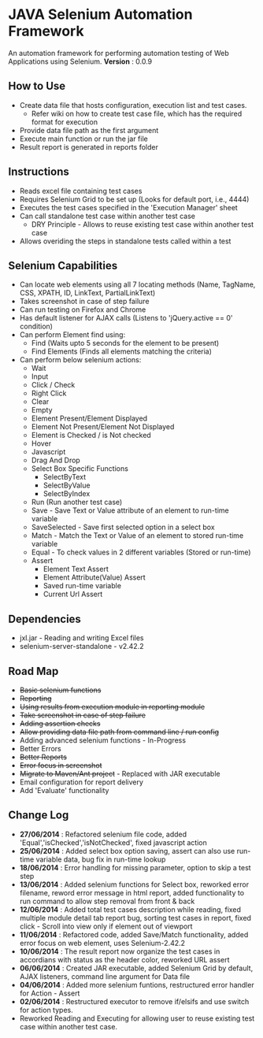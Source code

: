 JAVA Selenium Automation Framework
=================================

An automation framework for performing automation testing of Web Applications using Selenium.
__Version__ : 0.0.9

## How to Use ##
* Create data file that hosts configuration, execution list and test cases.
	* Refer wiki on how to create test case file, which has the required format for execution
* Provide data file path as the first argument
* Execute main function or run the jar file
* Result report is generated in reports folder

## Instructions ##
* Reads excel file containing test cases
* Requires Selenium Grid to be set up (Looks for default port, i.e., 4444)
* Executes the test cases specified in the 'Execution Manager' sheet
* Can call standalone test case within another test case
	* DRY Principle - Allows to reuse existing test case within another test case 
* Allows overiding the steps in standalone tests called within a test

## Selenium Capabilities ##
* Can locate web elements using all 7 locating methods (Name, TagName, CSS, XPATH, ID, LinkText, PartialLinkText)
* Takes screenshot in case of step failure
* Can run testing on Firefox and Chrome
* Has default listener for AJAX calls (Listens to 'jQuery.active == 0' condition)
* Can perform Element find using:
	* Find (Waits upto 5 seconds for the element to be present)
	* Find Elements (Finds all elements matching the criteria)
* Can perform below selenium actions:
	* Wait
	* Input
	* Click / Check
	* Right Click
	* Clear
	* Empty
	* Element Present/Element Displayed
	* Element Not Present/Element Not Displayed
	* Element is Checked / is Not checked
	* Hover
	* Javascript
	* Drag And Drop
	* Select Box Specific Functions
		* SelectByText
		* SelectByValue
		* SelectByIndex
	* Run (Run another test case)
	* Save - Save Text or Value attribute of an element to run-time variable
	* SaveSelected - Save first selected option in a select box
	* Match - Match the Text or Value of an element to stored run-time variable
	* Equal - To check values in 2 different variables (Stored or run-time)
	* Assert
		* Element Text Assert
		* Element Attribute(Value) Assert
		* Saved run-time variable
		* Current Url Assert

## Dependencies ##
* jxl.jar - Reading and writing Excel files
* selenium-server-standalone - v2.42.2

## Road Map ##
* ~~Basic selenium functions~~
* ~~Reporting~~
* ~~Using results from execution module in reporting module~~
* ~~Take screenshot in case of step failure~~
* ~~Adding assertion checks~~
* ~~Allow providing data file path from command line / run config~~
* Adding advanced selenium functions - In-Progress
* Better Errors
* ~~Better Reports~~
* ~~Error focus in screenshot~~
* ~~Migrate to Maven/Ant project~~ - Replaced with JAR executable
* Email configuration for report delivery
* Add 'Evaluate' functionality

## Change Log ##
* __27/06/2014__ : Refactored selenium file code, added 'Equal','isChecked','isNotChecked', fixed javascript action
* __25/06/2014__ : Added select box option saving, assert can also use run-time variable data, bug fix in run-time lookup
* __18/06/2014__ : Error handling for missing parameter, option to skip a test step
* __13/06/2014__ : Added selenium functions for Select box, reworked error filename, reword error message in html report, added functionality to run command to allow step removal from front & back
* __12/06/2014__ : Added total test cases description while reading, fixed multiple module detail tab report bug, sorting test cases in report, fixed click - Scroll into view only if element out of viewport
* __11/06/2014__ : Refactored code, added Save/Match functionality, added error focus on web element, uses Selenium-2.42.2
* __10/06/2014__ : The result report now organize the test cases in accordians with status as the header color, reworked URL assert
* __06/06/2014__ : Created JAR executable, added Selenium Grid by default, AJAX listeners, command line argument for Data file
* __04/06/2014__ : Added more selenium funtions, restructured error handler for Action - Assert
* __02/06/2014__ : Restructured executor to remove if/elsifs and use switch for action types. 
* Reworked Reading and Executing for allowing user to reuse existing test case within another test case.